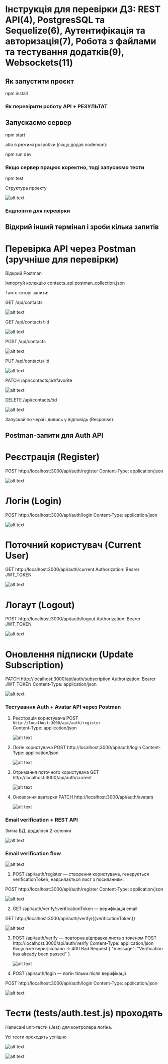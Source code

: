 # Інструкція для перевірки ДЗ: REST API(4), PostgresSQL та Sequelize(6), Аутентифікація та авторизація(7), Робота з файлами та тестування додатків(9), Websockets(11)

## Як запустити проєкт

npm install

### Як перевірити роботу API + РЕЗУЛЬТАТ

## Запускаємо сервер

npm start

або в режимі розробки (якщо додав nodemon):

npm run dev

### Якщо сервер працює коректно, тоді запускємо тести

npm test

Структура проекту

![alt text](img/1.jpg)

### Ендпоінти для перевірки

## Відкрий інший термінал і зроби кілька запитів

# Перевірка API через Postman (зручніше для перевірки)

Відкрий Postman

Імпортуй колекцію contacts_api.postman_collection.json

Там є готові запити:

GET /api/contacts

![alt text](img/2.jpg)

GET /api/contacts/:id

![alt text](img/3.jpg)

POST /api/contacts

![alt text](img/4.jpg)

PUT /api/contacts/:id

![alt text](img/5.jpg)

PATCH /api/contacts/:id/favorite

![alt text](img/6.jpg)

DELETE /api/contacts/:id

![alt text](img/7.jpg)

Запускай по черзі і дивись у відповідь (Response).

## Postman-запити для Auth API

# Реєстрація (Register)

POST http://localhost:3000/api/auth/register
Content-Type: application/json

![alt text](img/8.jpg)

# Логін (Login)

POST http://localhost:3000/api/auth/login
Content-Type: application/json

![alt text](img/9.jpg)

# Поточний користувач (Current User)

GET http://localhost:3000/api/auth/current
Authorization: Bearer JWT_TOKEN

![alt text](img/10.jpg)

# Логаут (Logout)

POST http://localhost:3000/api/auth/logout
Authorization: Bearer JWT_TOKEN

![alt text](img/11.jpg)

# Оновлення підписки (Update Subscription)

PATCH http://localhost:3000/api/auth/subscription
Authorization: Bearer JWT_TOKEN
Content-Type: application/json

![alt text](img/12.jpg)

### Тестування Auth + Avatar API через Postman

1. Реєстрація користувача
   POST `http://localhost:3000/api/auth/register`  
   Content-Type: application/json

   ![alt text](img/13.jpg)

2. Логін користувача
   POST http://localhost:3000/api/auth/login
   Content-Type: application/json

   ![alt text](img/14.jpg)

3. Отримання поточного користувача
   GET http://localhost:3000/api/auth/current

   ![alt text](img/15.jpg)

4. Оновлення аватарки
   PATCH http://localhost:3000/api/auth/avatars

   ![alt text](img/16.jpg)

### Email verification + REST API

Зміна БД, додалося 2 колонки

![alt text](img/24.jpg)

### Email verification flow

![alt text](img/23.jpg)

1. POST /api/auth/register — створення користувача, генерується verificationToken, надсилається лист з посиланням.

POST http://localhost:3000/api/auth/register
Content-Type: application/json

![alt text](img/19.jpg)

2. GET /api/auth/verify/:verificationToken — верифікація email

GET http://localhost:3000/api/auth/verify/{{verificationToken}}

![alt text](img/20.jpg)

3. POST /api/auth/verify — повторна відправка листа з токеном
   POST http://localhost:3000/api/auth/verify
   Content-Type: application/json
   Якщо вже верифіковано → 400 Bad Request { "message": "Verification has already been passed" }

   ![alt text](img/21.jpg)

4. POST /api/auth/login — логін тільки після верифікації

POST http://localhost:3000/api/auth/login
Content-Type: application/json

![alt text](img/22.jpg)

# Тести (**tests**/auth.test.js) проходять

Написані unit-тести (Jest) для контролера логіна.

Усі тести проходять успішно

![alt text](img/17.jpg)

![alt text](img/18.jpg)
